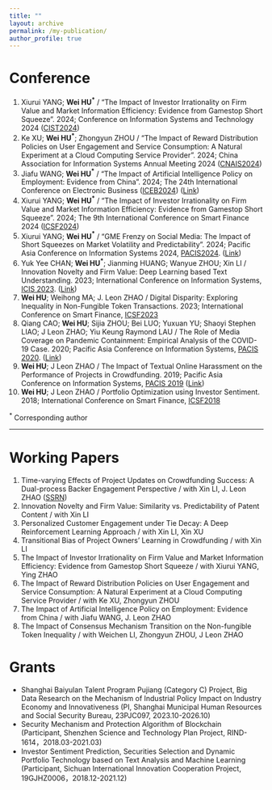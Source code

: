 ```yaml
---
title: ""
layout: archive
permalink: /my-publication/
author_profile: true
---
```




# Conference 

1. Xiurui YANG; **Wei HU$^{\ast}$** / “The Impact of Investor Irrationality on Firm Value and Market Information
Efficiency: Evidence from Gamestop Short Squeeze”. 2024; Conference on Information Systems and
Technology 2024 ([CIST2024](https://sites.google.com/view/cist2024/home?authuser=0)) 
1. Ke XU; **Wei HU$^{\ast}$**; Zhongyun ZHOU / “The Impact of Reward Distribution Policies on User Engagement
and Service Consumption: A Natural Experiment at a Cloud Computing Service Provider”. 2024; China
Association for Information Systems Annual Meeting 2024 ([CNAIS2024](https://tjhongcheng.com/cnais2024/113.html#link1))
1. Jiafu WANG; **Wei HU$^{\ast}$** / “The Impact of Artificial Intelligence Policy on Employment: Evidence from
China”. 2024; The 24th International Conference on Electronic Business ([ICEB2024](https://fbm.uic.edu.cn/iceb/)) ([Link](https://aisel.aisnet.org/iceb2024/31/))
1. Xiurui YANG; **Wei HU$^{\ast}$** / “The Impact of Investor Irrationality on Firm Value and Market Information
Efficiency: Evidence from Gamestop Short Squeeze”. 2024; The 9th International Conference on Smart
Finance 2024 ([ICSF2024](https://www.icsf2024.com/index.html))
1. Xiurui YANG; **Wei HU$^{\ast}$** / “GME Frenzy on Social Media: The Impact of Short Squeezes on Market Volatility and Predictability”. 2024; Pacific Asia Conference on Information Systems 2024, [PACIS2024](https://pacis2024.aisconferences.org/). ([Link](https://aisel.aisnet.org/pacis2024/track17_socmedia/track17_socmedia/18/))
2. Yuk Yee CHAN; **Wei HU$^{\ast}$**; Jianming HUANG; Wanyue ZHOU; Xin LI / Innovation Novelty and Firm Value: Deep Learning based Text Understanding. 2023; International Conference on Information Systems, [ICIS 2023](https://icis2023.aisconferences.org/). ([Link](https://aisel.aisnet.org/icis2023/dab_sc/dab_sc/8/))
3. **Wei HU**; Weihong MA; J. Leon ZHAO / Digital Disparity: Exploring Inequality in Non-Fungible Token Transactions. 2023; International Conference on Smart Finance, [ICSF2023](https://cbit.cuhk.edu.cn/ICSF/ICSF23/index.html)
4. Qiang CAO; **Wei HU**; Sijia ZHOU; Bei LUO; Yuxuan YU; Shaoyi Stephen LIAO; J Leon ZHAO; Yiu Keung Raymond LAU / The Role of Media Coverage on Pandemic Containment: Empirical Analysis of the COVID-19 Case. 2020; Pacific Asia Conference on Information Systems, [PACIS 2020](https://aisel.aisnet.org/pacis2020/). ([Link](https://aisel.aisnet.org/pacis2020/162/))
5. **Wei HU**; J Leon ZHAO / The Impact of Textual Online Harassment on the Performance of Projects in Crowdfunding. 2019; Pacific Asia Conference on Information Systems, [PACIS 2019](https://aisel.aisnet.org/pacis2019/) ([Link](https://aisel.aisnet.org/pacis2019/156/))
6. **Wei HU**; J Leon ZHAO / Portfolio Optimization using Investor Sentiment. 2018; International Conference on Smart Finance, [ICSF2018](http://epic.is.cityu.edu.hk/ICSF18/)

$^{\ast}$ Corresponding author

---

# Working Papers

1. Time-varying Effects of Project Updates on Crowdfunding Success: A Dual-process Backer Engagement Perspective / with Xin LI, J. Leon ZHAO ([SSRN](https://papers.ssrn.com/sol3/papers.cfm?abstract_id=3925150))
2. Innovation Novelty and Firm Value: Similarity vs. Predictability of Patent Content / with Xin LI
3. Personalized Customer Engagement under Tie Decay: A Deep Reinforcement Learning Approach / with Xin LI, Xin XU
4. Transitional Bias of Project Owners’ Learning in Crowdfunding / with Xin LI
5. The Impact of Investor Irrationality on Firm Value and Market Information Efficiency: Evidence from Gamestop Short Squeeze / with Xiurui YANG, Ying ZHAO
6. The Impact of Reward Distribution Policies on User Engagement and Service Consumption: A Natural Experiment at a Cloud Computing Service Provider / with Ke XU, Zhongyun ZHOU
7. The Impact of Artificial Intelligence Policy on Employment: Evidence from China / with Jiafu WANG, J. Leon ZHAO
8. The Impact of Consensus Mechanism Transition on the Non-fungible Token Inequality / with Weichen LI, Zhongyun ZHOU, J Leon ZHAO


# Grants

- Shanghai Baiyulan Talent Program Pujiang (Category C) Project, Big Data Research on the Mechanism of Industrial Policy Impact on Industry Economy and Innovativeness (PI, Shanghai Municipal Human Resources and Social Security Bureau, 23PJC097, 2023.10-2026.10)
- Security Mechanism and Protection Algorithm of Blockchain (Participant, Shenzhen Science and Technology Plan Project, RIND-1614，2018.03-2021.03)
- Investor Sentiment Prediction, Securities Selection and Dynamic Portfolio Technology based on Text Analysis and Machine Learning (Participant, Sichuan International Innovation Cooperation Project, 19GJHZ0006，2018.12-2021.12)